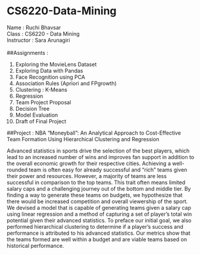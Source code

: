 # CS6220-Data-Mining
Name : Ruchi Bhavsar <br />
Class : CS6220 - Data Mining <br />
Instructor : Sara Arunagiri <br />
<br /> ##Assignments : <br />
1. Exploring the MovieLens Dataset
2. Exploring Data with Pandas
3. Face Recognition using PCA
4. Association Rules (Apriori and FPgrowth)
5. Clustering : K-Means
6. Regression
7. Team Project Proposal
8. Decision Tree
9. Model Evaluation
10. Draft of Final Project <br />

##Project : NBA “Moneyball”: An Analytical Approach to Cost-Effective Team Formation Using Hierarchical Clustering and Regression

Advanced statistics in sports drive the selection of the best players, which lead to an increased number of wins and improves fan support in addition to the overall economic growth for their respective cities. Achieving a well-rounded team is often easy for already successful and “rich” teams given their power and resources. However, a majority of teams are less successful in comparison to the top teams. This trait often means limited salary caps and a challenging journey out of the bottom and middle tier. By finding a way to generate these teams on budgets, we hypothesize that there would be increased competition and overall viewership of the sport. We devised a model that is capable of generating teams given a salary cap using linear regression and a method of capturing a set of player’s total win potential given their advanced statistics. To preface our initial goal, we also performed hierarchical clustering to determine if a player’s success and performance is attributed to his advanced statistics. Our metrics show that the teams formed are well within a budget and are viable teams based on historical performance.
